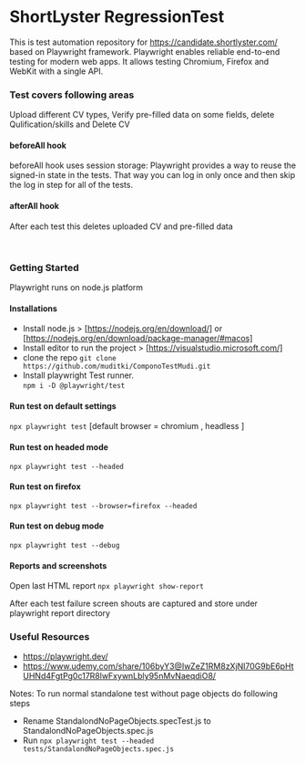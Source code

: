 # ShortLyster RegressionTest

This is test automation repository for https://candidate.shortlyster.com/ based on Playwright framework.
Playwright enables reliable end-to-end testing for modern web apps.
It allows testing Chromium, Firefox and WebKit with a single API.

### Test covers following areas
Upload different CV types, Verify pre-filled data on some fields, delete Qulification/skills and Delete CV

#### beforeAll hook 
beforeAll hook uses session storage:
Playwright provides a way to reuse the signed-in state in the tests. 
That way you can log in only once and then skip the log in step for all of the tests.

#### afterAll hook 
After each test this deletes uploaded CV and pre-filled data

<br/>

### Getting Started
Playwright runs on node.js platform 

#### Installations 
* Install node.js > [https://nodejs.org/en/download/] or [https://nodejs.org/en/download/package-manager/#macos]
* Install editor to run the project > [https://visualstudio.microsoft.com/]
* clone the repo   ```git clone https://github.com/muditki/ComponoTestMudi.git```
* Install playwright Test runner.  
```npm i -D @playwright/test```
``` ```

#### Run test on default settings 
```npx playwright test``` [default browser = chromium , headless ]

#### Run test on headed mode 
```npx playwright test --headed```

#### Run test on firefox
```npx playwright test --browser=firefox --headed```

#### Run test on debug mode 
```npx playwright test --debug```

#### Reports and screenshots 
Open last HTML report ```npx playwright show-report```

After each test failure screen shouts are captured and store under playwright report directory

### Useful Resources
* https://playwright.dev/
* https://www.udemy.com/share/106byY3@IwZeZ1RM8zXjNl70G9bE6pHtUHNd4FgtPg0c17R8lwFxywnLbly95nMvNaeqdiO8/



Notes: 
To run normal standalone test without page objects do following steps
* Rename StandalondNoPageObjects.specTest.js to StandalondNoPageObjects.spec.js
* Run ```npx playwright test --headed tests/StandalondNoPageObjects.spec.js```
